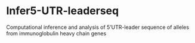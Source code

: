 # Infer5-UTR-leaderseq
Computational inference and analysis of 5’UTR-leader sequence of alleles from immunoglobulin heavy chain genes 
